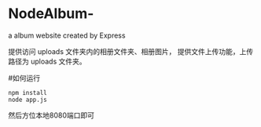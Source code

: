 # NodeAlbum-
a album website created by Express


提供访问 uploads 文件夹内的相册文件夹、相册图片，
提供文件上传功能，上传路径为 uploads 文件夹。


#如何运行
```
npm install
node app.js
```
然后方位本地8080端口即可
